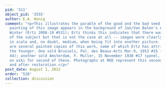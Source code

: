 ```yaml
---
pid: '511'
object_pid: '3555'
author: E.A. Honig
comment: "<p>This illustrates the parable of the good and the bad seed: Matthew 13:24-30.</p><p>A
  painting of this image appears in the background of Jan/Van Balen's Allegory of
  Winter (Ertz 2008-10 #531); Ertz thinks this indicates that there was once a painting
  of the subject but that is not the case at all -- images were clearly transformed
  in scale and, no doubt, medium, when being fit into another picture. </p><p>There
  are several painted copies of this work, some of which Ertz has attributed to Jan
  the Younger. One sold Brussels, Pal. des Beaux-Arts Mar.9, 1953 #15 (panel, 53 x
  44); another sold Amsterdam, F. Muller, 15 November 1938 #17 (panel, 59 x 46); page
  on wiki for second of these. Photographs at RKD represent this second work before
  and after restoration.</p>"
post_date: August 1, 2012
order: '510'
collection: discussion
---
```

